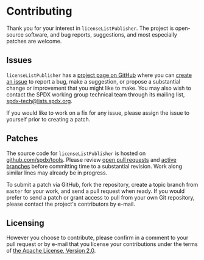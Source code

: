 Contributing
============
Thank you for your interest in `licenseListPublisher`. The project is open-source software, and bug reports, suggestions, and most especially patches are welcome.

Issues
------
`licenseListPublisher` has a [project page on GitHub](https://github.com/spdx/licenseListPublisher/) where you can [create an issue](https://github.com/spdx/licenseListPublisher/issues/new) to report a bug, make a suggestion, or propose a substantial change or improvement that you might like to make. You may also wish to contact the SPDX working group technical team through its mailing list, [spdx-tech@lists.spdx.org](mailto:spdx-tech@lists.spdx.org).

If you would like to work on a fix for any issue, please assign the issue to yourself prior to creating a patch.

Patches
-------
The source code for `licenseListPublisher` is hosted on [github.com/spdx/tools](https://github.com/spdx/licenseListPublisher). Please review [open pull requests](https://github.com/spdx/licenseListPublisher/pulls) and [active branches](https://github.com/spdx/licenseListPublisher/branches) before committing time to a substantial revision. Work along similar lines may already be in progress.

To submit a patch via GitHub, fork the repository, create a topic branch from `master` for your work, and send a pull request when ready. If you would prefer to send a patch or grant access to pull from your own Git repository, please contact the project's contributors by e-mail.


Licensing
---------
However you choose to contribute, please confirm in a comment to your pull request or by e-mail that you license your contributions under the terms of [the Apache License, Version 2.0](http://spdx.org/licenses/Apache-2.0).
